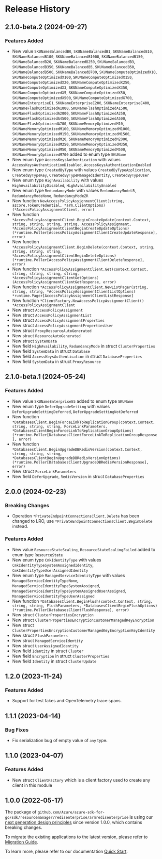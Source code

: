 # Release History

## 2.1.0-beta.2 (2024-09-27)
### Features Added

- New value `SKUNameBalancedB0`, `SKUNameBalancedB1`, `SKUNameBalancedB10`, `SKUNameBalancedB100`, `SKUNameBalancedB1000`, `SKUNameBalancedB150`, `SKUNameBalancedB20`, `SKUNameBalancedB250`, `SKUNameBalancedB3`, `SKUNameBalancedB350`, `SKUNameBalancedB5`, `SKUNameBalancedB50`, `SKUNameBalancedB500`, `SKUNameBalancedB700`, `SKUNameComputeOptimizedX10`, `SKUNameComputeOptimizedX100`, `SKUNameComputeOptimizedX150`, `SKUNameComputeOptimizedX20`, `SKUNameComputeOptimizedX250`, `SKUNameComputeOptimizedX3`, `SKUNameComputeOptimizedX350`, `SKUNameComputeOptimizedX5`, `SKUNameComputeOptimizedX50`, `SKUNameComputeOptimizedX500`, `SKUNameComputeOptimizedX700`, `SKUNameEnterpriseE1`, `SKUNameEnterpriseE200`, `SKUNameEnterpriseE400`, `SKUNameFlashOptimizedA1000`, `SKUNameFlashOptimizedA1500`, `SKUNameFlashOptimizedA2000`, `SKUNameFlashOptimizedA250`, `SKUNameFlashOptimizedA4500`, `SKUNameFlashOptimizedA500`, `SKUNameFlashOptimizedA700`, `SKUNameMemoryOptimizedM10`, `SKUNameMemoryOptimizedM100`, `SKUNameMemoryOptimizedM1000`, `SKUNameMemoryOptimizedM150`, `SKUNameMemoryOptimizedM1500`, `SKUNameMemoryOptimizedM20`, `SKUNameMemoryOptimizedM2000`, `SKUNameMemoryOptimizedM250`, `SKUNameMemoryOptimizedM350`, `SKUNameMemoryOptimizedM50`, `SKUNameMemoryOptimizedM500`, `SKUNameMemoryOptimizedM700` added to enum type `SKUName`
- New enum type `AccessKeysAuthentication` with values `AccessKeysAuthenticationDisabled`, `AccessKeysAuthenticationEnabled`
- New enum type `CreatedByType` with values `CreatedByTypeApplication`, `CreatedByTypeKey`, `CreatedByTypeManagedIdentity`, `CreatedByTypeUser`
- New enum type `HighAvailability` with values `HighAvailabilityDisabled`, `HighAvailabilityEnabled`
- New enum type `RedundancyMode` with values `RedundancyModeLR`, `RedundancyModeNone`, `RedundancyModeZR`
- New function `NewAccessPolicyAssignmentClient(string, azcore.TokenCredential, *arm.ClientOptions) (*AccessPolicyAssignmentClient, error)`
- New function `*AccessPolicyAssignmentClient.BeginCreateUpdate(context.Context, string, string, string, string, AccessPolicyAssignment, *AccessPolicyAssignmentClientBeginCreateUpdateOptions) (*runtime.Poller[AccessPolicyAssignmentClientCreateUpdateResponse], error)`
- New function `*AccessPolicyAssignmentClient.BeginDelete(context.Context, string, string, string, string, *AccessPolicyAssignmentClientBeginDeleteOptions) (*runtime.Poller[AccessPolicyAssignmentClientDeleteResponse], error)`
- New function `*AccessPolicyAssignmentClient.Get(context.Context, string, string, string, string, *AccessPolicyAssignmentClientGetOptions) (AccessPolicyAssignmentClientGetResponse, error)`
- New function `*AccessPolicyAssignmentClient.NewListPager(string, string, string, *AccessPolicyAssignmentClientListOptions) *runtime.Pager[AccessPolicyAssignmentClientListResponse]`
- New function `*ClientFactory.NewAccessPolicyAssignmentClient() *AccessPolicyAssignmentClient`
- New struct `AccessPolicyAssignment`
- New struct `AccessPolicyAssignmentList`
- New struct `AccessPolicyAssignmentProperties`
- New struct `AccessPolicyAssignmentPropertiesUser`
- New struct `ProxyResourceAutoGenerated`
- New struct `ResourceAutoGenerated`
- New struct `SystemData`
- New field `HighAvailability`, `RedundancyMode` in struct `ClusterProperties`
- New field `SystemData` in struct `Database`
- New field `AccessKeysAuthentication` in struct `DatabaseProperties`
- New field `SystemData` in struct `ProxyResource`


## 2.1.0-beta.1 (2024-05-24)
### Features Added

- New value `SKUNameEnterpriseE5` added to enum type `SKUName`
- New enum type `DeferUpgradeSetting` with values `DeferUpgradeSettingDeferred`, `DeferUpgradeSettingNotDeferred`
- New function `*DatabasesClient.BeginForceLinkToReplicationGroup(context.Context, string, string, string, ForceLinkParameters, *DatabasesClientBeginForceLinkToReplicationGroupOptions) (*runtime.Poller[DatabasesClientForceLinkToReplicationGroupResponse], error)`
- New function `*DatabasesClient.BeginUpgradeDBRedisVersion(context.Context, string, string, string, *DatabasesClientBeginUpgradeDBRedisVersionOptions) (*runtime.Poller[DatabasesClientUpgradeDBRedisVersionResponse], error)`
- New struct `ForceLinkParameters`
- New field `DeferUpgrade`, `RedisVersion` in struct `DatabaseProperties`


## 2.0.0 (2024-02-23)
### Breaking Changes

- Operation `*PrivateEndpointConnectionsClient.Delete` has been changed to LRO, use `*PrivateEndpointConnectionsClient.BeginDelete` instead.

### Features Added

- New value `ResourceStateScaling`, `ResourceStateScalingFailed` added to enum type `ResourceState`
- New enum type `CmkIdentityType` with values `CmkIdentityTypeSystemAssignedIdentity`, `CmkIdentityTypeUserAssignedIdentity`
- New enum type `ManagedServiceIdentityType` with values `ManagedServiceIdentityTypeNone`, `ManagedServiceIdentityTypeSystemAssigned`, `ManagedServiceIdentityTypeSystemAssignedUserAssigned`, `ManagedServiceIdentityTypeUserAssigned`
- New function `*DatabasesClient.BeginFlush(context.Context, string, string, string, FlushParameters, *DatabasesClientBeginFlushOptions) (*runtime.Poller[DatabasesClientFlushResponse], error)`
- New struct `ClusterPropertiesEncryption`
- New struct `ClusterPropertiesEncryptionCustomerManagedKeyEncryption`
- New struct `ClusterPropertiesEncryptionCustomerManagedKeyEncryptionKeyIdentity`
- New struct `FlushParameters`
- New struct `ManagedServiceIdentity`
- New struct `UserAssignedIdentity`
- New field `Identity` in struct `Cluster`
- New field `Encryption` in struct `ClusterProperties`
- New field `Identity` in struct `ClusterUpdate`


## 1.2.0 (2023-11-24)
### Features Added

- Support for test fakes and OpenTelemetry trace spans.


## 1.1.1 (2023-04-14)
### Bug Fixes

- Fix serialization bug of empty value of `any` type.


## 1.1.0 (2023-04-07)
### Features Added

- New struct `ClientFactory` which is a client factory used to create any client in this module


## 1.0.0 (2022-05-17)

The package of `github.com/Azure/azure-sdk-for-go/sdk/resourcemanager/redisenterprise/armredisenterprise` is using our [next generation design principles](https://azure.github.io/azure-sdk/general_introduction.html) since version 1.0.0, which contains breaking changes.

To migrate the existing applications to the latest version, please refer to [Migration Guide](https://aka.ms/azsdk/go/mgmt/migration).

To learn more, please refer to our documentation [Quick Start](https://aka.ms/azsdk/go/mgmt).